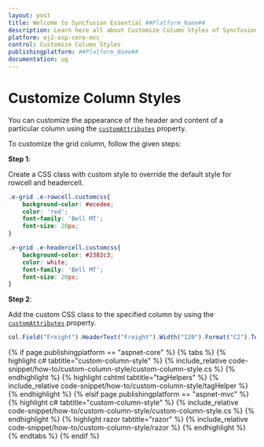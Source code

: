 ```yaml
---
layout: post
title: Welcome to Syncfusion Essential ##Platform_Name##
description: Learn here all about Customize Column Styles of Syncfusion Essential ##Platform_Name## widgets based on HTML5 and jQuery.
platform: ej2-asp-core-mvc
control: Customize Column Styles
publishingplatform: ##Platform_Name##
documentation: ug
---
```



# Customize Column Styles

You can customize the appearance of the header and content of a particular column using the [`customAttributes`](https://help.syncfusion.com/cr/aspnetcore-js2/Syncfusion.EJ2.Grids.GridColumn.html#Syncfusion_EJ2_Grids_GridColumn_CustomAttributes) property.

To customize the grid column, follow the given steps:

**Step 1**:

Create a CSS class with custom style to override the default style for rowcell and headercell.

```css
.e-grid .e-rowcell.customcss{
    background-color: #ecedee;
    color: 'red';
    font-family: 'Bell MT';
    font-size: 20px;
}

.e-grid .e-headercell.customcss{
    background-color: #2382c3;
    color: white;
    font-family: 'Bell MT';
    font-size: 20px;
}

```

**Step 2**:

Add the custom CSS class to the specified column by using the [`customAttributes`](https://help.syncfusion.com/cr/aspnetcore-js2/Syncfusion.EJ2.Grids.GridColumn.html#Syncfusion_EJ2_Grids_GridColumn_CustomAttributes) property.

```typescript
col.Field("Freight").HeaderText("Freight").Width("120").Format("C2").TextAlign(Syncfusion.EJ2.Grids.TextAlign.Right).CustomAttributes(new { @class = "customcss" }).Add();

```

{% if page.publishingplatform == "aspnet-core" %}
{% tabs %}
{% highlight c# tabtitle="custom-column-style" %}
{% include_relative code-snippet/how-to/custom-column-style/custom-column-style.cs %}
{% endhighlight %}
{% highlight cshtml tabtitle="tagHelpers" %}
{% include_relative code-snippet/how-to/custom-column-style/tagHelper %}
{% endhighlight %}
{% elsif page.publishingplatform == "aspnet-mvc" %}
{% highlight c# tabtitle="custom-column-style" %}
{% include_relative code-snippet/how-to/custom-column-style/custom-column-style.cs %}
{% endhighlight %}
{% highlight razor tabtitle="razor" %}
{% include_relative code-snippet/how-to/custom-column-style/razor %}
{% endhighlight %}
{% endtabs %}
{% endif %}


